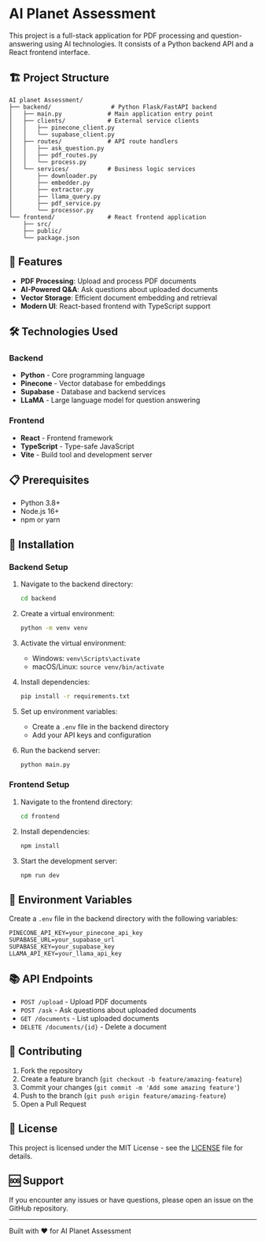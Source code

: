 # AI Planet Assessment

This project is a full-stack application for PDF processing and question-answering using AI technologies. It consists of a Python backend API and a React frontend interface.

## 🏗️ Project Structure

```
AI planet Assessment/
├── backend/                 # Python Flask/FastAPI backend
│   ├── main.py             # Main application entry point
│   ├── clients/            # External service clients
│   │   ├── pinecone_client.py
│   │   └── supabase_client.py
│   ├── routes/             # API route handlers
│   │   ├── ask_question.py
│   │   ├── pdf_routes.py
│   │   └── process.py
│   └── services/           # Business logic services
│       ├── downloader.py
│       ├── embedder.py
│       ├── extractor.py
│       ├── llama_query.py
│       ├── pdf_service.py
│       └── processor.py
└── frontend/               # React frontend application
    ├── src/
    ├── public/
    └── package.json
```

## 🚀 Features

- **PDF Processing**: Upload and process PDF documents
- **AI-Powered Q&A**: Ask questions about uploaded documents
- **Vector Storage**: Efficient document embedding and retrieval
- **Modern UI**: React-based frontend with TypeScript support

## 🛠️ Technologies Used

### Backend
- **Python** - Core programming language
- **Pinecone** - Vector database for embeddings
- **Supabase** - Database and backend services
- **LLaMA** - Large language model for question answering

### Frontend
- **React** - Frontend framework
- **TypeScript** - Type-safe JavaScript
- **Vite** - Build tool and development server

## 📋 Prerequisites

- Python 3.8+
- Node.js 16+
- npm or yarn

## 🔧 Installation

### Backend Setup

1. Navigate to the backend directory:
   ```bash
   cd backend
   ```

2. Create a virtual environment:
   ```bash
   python -m venv venv
   ```

3. Activate the virtual environment:
   - Windows: `venv\Scripts\activate`
   - macOS/Linux: `source venv/bin/activate`

4. Install dependencies:
   ```bash
   pip install -r requirements.txt
   ```

5. Set up environment variables:
   - Create a `.env` file in the backend directory
   - Add your API keys and configuration

6. Run the backend server:
   ```bash
   python main.py
   ```

### Frontend Setup

1. Navigate to the frontend directory:
   ```bash
   cd frontend
   ```

2. Install dependencies:
   ```bash
   npm install
   ```

3. Start the development server:
   ```bash
   npm run dev
   ```

## 🔑 Environment Variables

Create a `.env` file in the backend directory with the following variables:

```env
PINECONE_API_KEY=your_pinecone_api_key
SUPABASE_URL=your_supabase_url
SUPABASE_KEY=your_supabase_key
LLAMA_API_KEY=your_llama_api_key
```

## 📚 API Endpoints

- `POST /upload` - Upload PDF documents
- `POST /ask` - Ask questions about uploaded documents
- `GET /documents` - List uploaded documents
- `DELETE /documents/{id}` - Delete a document

## 🤝 Contributing

1. Fork the repository
2. Create a feature branch (`git checkout -b feature/amazing-feature`)
3. Commit your changes (`git commit -m 'Add some amazing feature'`)
4. Push to the branch (`git push origin feature/amazing-feature`)
5. Open a Pull Request

## 📄 License

This project is licensed under the MIT License - see the [LICENSE](LICENSE) file for details.

## 🆘 Support

If you encounter any issues or have questions, please open an issue on the GitHub repository.

---

Built with ❤️ for AI Planet Assessment
